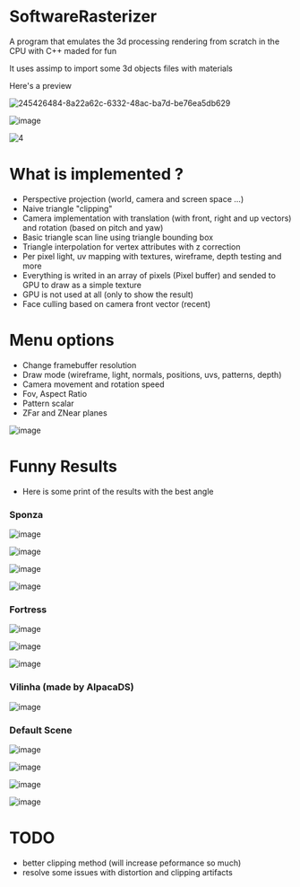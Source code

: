 # SoftwareRasterizer

A program that emulates the 3d processing rendering from scratch in the CPU with C++ maded for fun

It uses assimp to import some 3d objects files with materials

Here's a preview

![245426484-8a22a62c-6332-48ac-ba7d-be76ea5db629](https://github.com/RodrigoPAml/SoftwareRasterizer/assets/41243039/bf4f6ff5-3029-439f-a41e-f891bf68d838)

![image](https://github.com/RodrigoPAml/SoftwareRasterizer/assets/41243039/a28a3295-090c-48ad-a84e-c46ec5c8c234)

![4](https://github.com/RodrigoPAml/SoftwareRasterizer/assets/41243039/cd625875-4e9a-4dce-87b7-2bf3ec6491ea)

# What is implemented ?

- Perspective projection (world, camera and screen space ...)
- Naive triangle "clipping"
- Camera implementation with translation (with front, right and up vectors) and rotation (based on pitch and yaw)
- Basic triangle scan line using triangle bounding box
- Triangle interpolation for vertex attributes with z correction
- Per pixel light, uv mapping with textures, wireframe, depth testing and more
- Everything is writed in an array of pixels (Pixel buffer) and sended to GPU to draw as a simple texture
- GPU is not used at all (only to show the result)
- Face culling based on camera front vector (recent)

# Menu options

- Change framebuffer resolution
- Draw mode (wireframe, light, normals, positions, uvs, patterns, depth)
- Camera movement and rotation speed
- Fov, Aspect Ratio
- Pattern scalar
- ZFar and ZNear planes

![image](https://github.com/RodrigoPAml/SotfwareRasterizer/assets/41243039/08e85a14-454d-4bc3-a368-284ccf76c60f)

# Funny Results

- Here is some print of the results with the best angle

### Sponza

![image](https://github.com/RodrigoPAml/SoftwareRasterizer/assets/41243039/5c68e27f-e5c2-498a-a22a-4fae21904cee)

![image](https://github.com/RodrigoPAml/SoftwareRasterizer/assets/41243039/12651576-52e0-4b0f-b350-6789de0dd92e)

![image](https://github.com/RodrigoPAml/SoftwareRasterizer/assets/41243039/3dff7220-b8ff-472e-b943-06df2e7d8dca)

![image](https://github.com/RodrigoPAml/SoftwareRasterizer/assets/41243039/c1980673-85c2-4098-9140-6134deef5ff0)

### Fortress

![image](https://github.com/RodrigoPAml/SoftwareRasterizer/assets/41243039/ccfb1f60-9832-45e3-a50d-9b9e75fa3480)

![image](https://github.com/RodrigoPAml/SoftwareRasterizer/assets/41243039/650f7733-2f99-46e1-9a55-162dbc9ee8a0)

![image](https://github.com/RodrigoPAml/SoftwareRasterizer/assets/41243039/671c9b31-4476-45b1-87d1-4e741845317c)

### Vilinha (made by AlpacaDS)

![image](https://github.com/RodrigoPAml/SoftwareRasterizer/assets/41243039/eb91aef7-4a7e-4592-9c58-0d3eb32495c7)

### Default Scene

![image](https://github.com/RodrigoPAml/SoftwareRasterizer/assets/41243039/64c5f42e-cc18-49bf-aa4a-7c7bb6e584b9)

![image](https://github.com/RodrigoPAml/SoftwareRasterizer/assets/41243039/9b9eb082-61d9-43a4-9a1d-a1bf74bec18e)

![image](https://github.com/RodrigoPAml/SoftwareRasterizer/assets/41243039/c487afb0-3b07-4797-aa6c-b8716f30446f)

![image](https://github.com/RodrigoPAml/SoftwareRasterizer/assets/41243039/66121edf-44cd-47dd-8f4c-afa4416cff9d)

# TODO

- better clipping method (will increase peformance so much)
- resolve some issues with distortion and clipping artifacts
